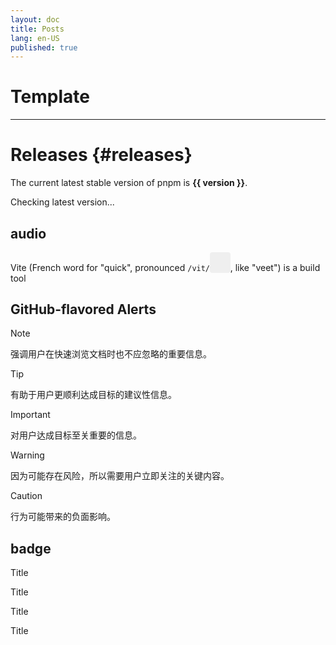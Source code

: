 ```yaml
---
layout: doc
title: Posts
lang: en-US
published: true
---
```

# Template

---

<script setup>
import { ref, onMounted } from 'vue'

const version = ref()

onMounted(async () => {
  const res = await fetch('https://api.github.com/repos/pnpm/pnpm/releases/latest')
  version.value = (await res.json()).name
})
</script>

# Releases {#releases}

<p v-if="version">
The current latest stable version of pnpm is <strong>{{ version }}</strong>.
</p>
<p v-else>
Checking latest version...
</p>

## audio

<audio id="vite-audio">
  <source src="/vite.mp3" type="audio/mpeg">
</audio>

Vite (French word for "quick", pronounced `/vit/`<button style="border:none;padding:3px;border-radius:4px;vertical-align:bottom" id="play-vite-audio" onclick="document.getElementById('vite-audio').play();"><svg style="height:2em;width:2em"><use href="/voice.svg#voice" /></svg></button>, like "veet") is a build tool

## GitHub-flavored Alerts

> [!NOTE]
> 强调用户在快速浏览文档时也不应忽略的重要信息。

> [!TIP]
> 有助于用户更顺利达成目标的建议性信息。

> [!IMPORTANT]
> 对用户达成目标至关重要的信息。

> [!WARNING]
> 因为可能存在风险，所以需要用户立即关注的关键内容。

> [!CAUTION]
> 行为可能带来的负面影响。

## badge

Title <Badge type="info" text="default" />

Title <Badge type="tip" text="^1.9.0" />

Title <Badge type="warning" text="beta" />

Title <Badge type="danger" text="caution" />